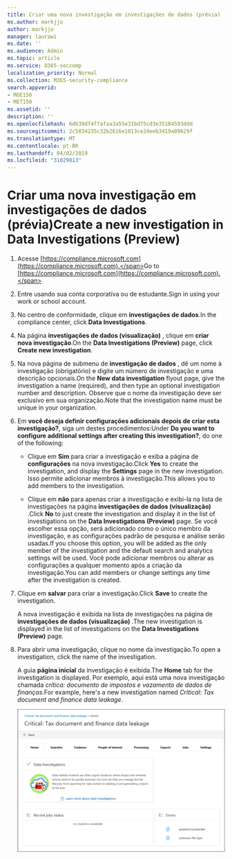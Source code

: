 ```yaml
---
title: Criar uma nova investigação em investigações de dados (prévia)
ms.author: markjjo
author: markjjo
manager: laurawi
ms.date: ''
ms.audience: Admin
ms.topic: article
ms.service: O365-seccomp
localization_priority: Normal
ms.collection: M365-security-compliance
search.appverid:
- MOE150
- MET150
ms.assetid: ''
description: ''
ms.openlocfilehash: 6d639df4f7afaa3a55e31bd75cd3e35104593ddd
ms.sourcegitcommit: 2c5834235c32b2616e1813ce24eeb3419a09629f
ms.translationtype: MT
ms.contentlocale: pt-BR
ms.lasthandoff: 04/02/2019
ms.locfileid: "31029813"
---
```

# <a name="create-a-new-investigation-in-data-investigations-preview"></a><span data-ttu-id="85f0a-102">Criar uma nova investigação em investigações de dados (prévia)</span><span class="sxs-lookup"><span data-stu-id="85f0a-102">Create a new investigation in Data Investigations (Preview)</span></span>

1. <span data-ttu-id="85f0a-103">Acesse [https://compliance.microsoft.com](https://compliance.microsoft.com).</span><span class="sxs-lookup"><span data-stu-id="85f0a-103">Go to [https://compliance.microsoft.com](https://compliance.microsoft.com).</span></span>
    
2. <span data-ttu-id="85f0a-104">Entre usando sua conta corporativa ou de estudante.</span><span class="sxs-lookup"><span data-stu-id="85f0a-104">Sign in using your work or school account.</span></span>
    
3. <span data-ttu-id="85f0a-105">No centro de conformidade, clique em **investigações de dados**.</span><span class="sxs-lookup"><span data-stu-id="85f0a-105">In the compliance center, click **Data Investigations**.</span></span>
 
4. <span data-ttu-id="85f0a-106">Na página **investigações de dados (visualização)** , clique em **criar nova investigação**.</span><span class="sxs-lookup"><span data-stu-id="85f0a-106">On the **Data Investigations (Preview)** page, click **Create new investigation**.</span></span>
    
5. <span data-ttu-id="85f0a-107">Na nova página de submenu de **investigação de dados** , dê um nome à investigação (obrigatório) e digite um número de investigação e uma descrição opcionais.</span><span class="sxs-lookup"><span data-stu-id="85f0a-107">On the **New data investigation** flyout page, give the investigation a name (required), and then type an optional investigation number and description.</span></span> <span data-ttu-id="85f0a-108">Observe que o nome da investigação deve ser exclusivo em sua organização.</span><span class="sxs-lookup"><span data-stu-id="85f0a-108">Note that the investigation name must be unique in your organization.</span></span>

6. <span data-ttu-id="85f0a-109">Em **você deseja definir configurações adicionais depois de criar esta investigação?**, siga um destes procedimentos:</span><span class="sxs-lookup"><span data-stu-id="85f0a-109">Under **Do you want to configure additional settings after creating this investigation?**, do one of the following:</span></span>

    - <span data-ttu-id="85f0a-110">Clique em **Sim** para criar a investigação e exiba a página de **configurações** na nova investigação.</span><span class="sxs-lookup"><span data-stu-id="85f0a-110">Click **Yes** to create the investigation, and display the **Settings** page in the new investigation.</span></span> <span data-ttu-id="85f0a-111">Isso permite adicionar membros à investigação.</span><span class="sxs-lookup"><span data-stu-id="85f0a-111">This allows you to add members to the investigation.</span></span>
    
    - <span data-ttu-id="85f0a-112">Clique em **não** para apenas criar a investigação e exibi-la na lista de investigações na página **investigações de dados (visualização)** .</span><span class="sxs-lookup"><span data-stu-id="85f0a-112">Click **No** to just create the investigation and display it in the list of investigations on the **Data Investigations (Preview)** page.</span></span> <span data-ttu-id="85f0a-113">Se você escolher essa opção, será adicionado como o único membro da investigação, e as configurações padrão de pesquisa e análise serão usadas.</span><span class="sxs-lookup"><span data-stu-id="85f0a-113">If you choose this option, you will be added as the only member of the investigation and the default search and analytics settings will be used.</span></span> <span data-ttu-id="85f0a-114">Você pode adicionar membros ou alterar as configurações a qualquer momento após a criação da investigação.</span><span class="sxs-lookup"><span data-stu-id="85f0a-114">You can add members or change settings any time after the investigation is created.</span></span>

7. <span data-ttu-id="85f0a-115">Clique em **salvar** para criar a investigação.</span><span class="sxs-lookup"><span data-stu-id="85f0a-115">Click **Save** to create the investigation.</span></span>

    <span data-ttu-id="85f0a-116">A nova investigação é exibida na lista de investigações na página de **investigações de dados (visualização)** .</span><span class="sxs-lookup"><span data-stu-id="85f0a-116">The new investigation is displayed in the list of investigations on the **Data Investigations (Preview)** page.</span></span> 

8. <span data-ttu-id="85f0a-117">Para abrir uma investigação, clique no nome da investigação.</span><span class="sxs-lookup"><span data-stu-id="85f0a-117">To open a investigation, click the name of the investigation.</span></span> 

    <span data-ttu-id="85f0a-118">A guia **página inicial** da investigação é exibida.</span><span class="sxs-lookup"><span data-stu-id="85f0a-118">The **Home** tab for the investigation is displayed.</span></span> <span data-ttu-id="85f0a-119">Por exemplo, aqui está uma nova investigação chamada *crítica: documento de impostos e vazamento de dados de finanças*.</span><span class="sxs-lookup"><span data-stu-id="85f0a-119">For example, here's a new investigation named *Critical: Tax document and finance data leakage*.</span></span>

    ![A guia início de uma nova investigação em investigações de dados](../media/NewDataInvestigations.png)
